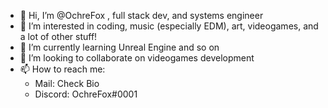 - 👋 Hi, I’m @OchreFox , full stack dev, and systems engineer
- 👀 I’m interested in coding, music (especially EDM), art, videogames, and a lot of other stuff!
- 🌱 I’m currently learning Unreal Engine and so on
- 💞️ I’m looking to collaborate on videogames development
- 📫 How to reach me:
  - Mail: Check Bio
  - Discord: OchreFox#0001

<!---
OchreFox/OchreFox is a ✨ special ✨ repository because its `README.md` (this file) appears on your GitHub profile.
You can click the Preview link to take a look at your changes.
--->
